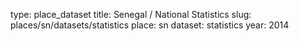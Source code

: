 type: place_dataset
title: Senegal / National Statistics
slug: places/sn/datasets/statistics
place: sn
dataset: statistics
year: 2014

